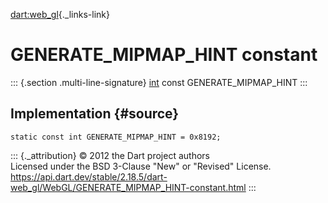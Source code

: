 [dart:web\_gl](../../dart-web_gl/dart-web_gl-library){._links-link}

GENERATE\_MIPMAP\_HINT constant
===============================

::: {.section .multi-line-signature}
[int](../../dart-core/int-class) const GENERATE\_MIPMAP\_HINT
:::

Implementation {#source}
--------------

``` {.language-dart data-language="dart"}
static const int GENERATE_MIPMAP_HINT = 0x8192;
```

::: {._attribution}
© 2012 the Dart project authors\
Licensed under the BSD 3-Clause \"New\" or \"Revised\" License.\
<https://api.dart.dev/stable/2.18.5/dart-web_gl/WebGL/GENERATE_MIPMAP_HINT-constant.html>
:::

